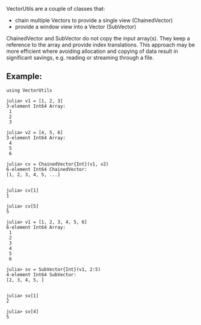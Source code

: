 VectorUtils are a couple of classes that:
- chain multiple Vectors to provide a single view (ChainedVector)
- provide a window view into a Vector (SubVector)

ChainedVector and SubVector do not copy the input array(s). They keep a reference to the array and provide index translations. This approach may be more efficient where avoiding allocation and copying of data result in significant savings, e.g. reading or streaming through a file. 

Example:
--------

````
using VectorUtils

julia> v1 = [1, 2, 3]
3-element Int64 Array:
 1
 2
 3

julia> v2 = [4, 5, 6]
3-element Int64 Array:
 4
 5
 6

julia> cv = ChainedVector{Int}(v1, v2)
6-element Int64 ChainedVector:
[1, 2, 3, 4, 5, ...]


julia> cv[1]
1

julia> cv[5]
5

julia> v1 = [1, 2, 3, 4, 5, 6]
6-element Int64 Array:
 1
 2
 3
 4
 5
 6

julia> sv = SubVector{Int}(v1, 2:5) 
4-element Int64 SubVector:
[2, 3, 4, 5, ]


julia> sv[1]
2

julia> sv[4]
5

````

